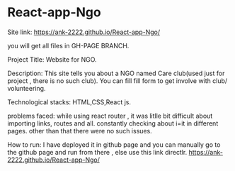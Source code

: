# React-app-Ngo

Site link: https://ank-2222.github.io/React-app-Ngo/

 you will get all files in GH-PAGE BRANCH.
 
Project Title:
 Website for NGO.

Description:
This site tells you about a NGO named Care club(used just for project , there is no such club). You can fill fill form to get involve with club/ volunteering.

Technological stacks:
HTML,CSS,React js.

problems faced:
while using react router , it was litlle bit difficult about importing links, routes and all. constantly checking about i=it in different pages. other than that there were no such issues.

How to run:
I have deployed it in github page and you can manually go to the github page and run from there , else use this link directlr.
https://ank-2222.github.io/React-app-Ngo/




